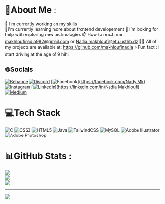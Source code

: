 # 💫About Me :
🔭 I’m currently working on my skills </br>
🌱i'm currently learning more about frontend developement
🤝 I’m looking for help with exploring new technologies
📫 How to reach me : makhloufinadia982@gmail.com  or Nadia.makhloufi@etu.usthb.dz
👨‍💻 All of my projects are available at: https://github.com/makhloufinadia
⚡ Fun fact : i start driving at the age of 9 hihi

## 🌐Socials
[![Behance](https://img.shields.io/badge/Behance-1769ff?logo=behance&logoColor=white)](https://behance.net/nadiamakhloufi) [![Discord](https://img.shields.io/badge/Discord-%237289DA.svg?logo=discord&logoColor=white)](htttps://discord.gg/gypsie#9791) [![Facebook](https://img.shields.io/badge/Facebook-%231877F2.svg?logo=Facebook&logoColor=white)]([https://facebook.com/Nady Mk](https://web.facebook.com/nady.mk.96)) [![Instagram](https://img.shields.io/badge/Instagram-%23E4405F.svg?logo=Instagram&logoColor=white)](https://instagram.com/_nady_mk_) [![LinkedIn](https://img.shields.io/badge/LinkedIn-%230077B5.svg?logo=linkedin&logoColor=white)]([https://linkedin.com/in/Nadia Makhloufi](https://www.linkedin.com/in/nadia-makhloufi-2681031ba/)) [![Medium](https://img.shields.io/badge/Medium-12100E?logo=medium&logoColor=white)]([https://medium.com/@makhloufinadia](https://medium.com/@makhloufinadia982)) 

# 💻Tech Stack
![C](https://img.shields.io/badge/c-%2300599C.svg?style=for-the-badge&logo=c&logoColor=white) ![CSS3](https://img.shields.io/badge/css3-%231572B6.svg?style=for-the-badge&logo=css3&logoColor=white) ![HTML5](https://img.shields.io/badge/html5-%23E34F26.svg?style=for-the-badge&logo=html5&logoColor=white) ![Java](https://img.shields.io/badge/java-%23ED8B00.svg?style=for-the-badge&logo=java&logoColor=white) ![TailwindCSS](https://img.shields.io/badge/tailwindcss-%2338B2AC.svg?style=for-the-badge&logo=tailwind-css&logoColor=white) ![MySQL](https://img.shields.io/badge/mysql-%2300f.svg?style=for-the-badge&logo=mysql&logoColor=white) ![Adobe Illustrator](https://img.shields.io/badge/adobeillustrator-%23FF9A00.svg?style=for-the-badge&logo=adobeillustrator&logoColor=white) ![Adobe Photoshop](https://img.shields.io/badge/adobephotoshop-%2331A8FF.svg?style=for-the-badge&logo=adobephotoshop&logoColor=white)
# 📊GitHub Stats :
![](https://github-readme-stats.vercel.app/api?username=makhloufinadia&theme=default&hide_border=false&include_all_commits=true&count_private=true)<br/>
![](https://github-readme-streak-stats.herokuapp.com/?user=makhloufinadia&theme=default&hide_border=false)<br/>
![](https://github-readme-stats.vercel.app/api/top-langs/?username=makhloufinadia&theme=default&hide_border=false&include_all_commits=true&count_private=true&layout=compact)

---
[![](https://visitcount.itsvg.in/api?id=makhloufinadia&icon=0&color=0)](https://visitcount.itsvg.in)
